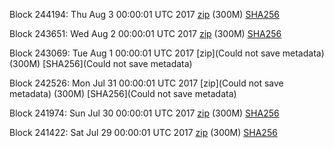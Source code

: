Block 244194: Thu Aug  3 00:00:01 UTC 2017 [zip](https://transfer.sh/DAEUS/bootstrap.dat.20170803.zip) (300M) [SHA256](https://transfer.sh/wySSM/sha256.txt)

Block 243651: Wed Aug  2 00:00:01 UTC 2017 [zip](https://transfer.sh/7umWx/bootstrap.dat.20170802.zip) (300M) [SHA256](https://transfer.sh/GTnYY/sha256.txt)

Block 243069: Tue Aug  1 00:00:01 UTC 2017 [zip](Could not save metadata) (300M) [SHA256](Could not save metadata)

Block 242526: Mon Jul 31 00:00:01 UTC 2017 [zip](Could not save metadata) (300M) [SHA256](Could not save metadata)

Block 241974: Sun Jul 30 00:00:01 UTC 2017 [zip](https://transfer.sh/YmWZL/bootstrap.dat.20170730.zip) (300M) [SHA256](https://transfer.sh/vHZcM/sha256.txt)

Block 241422: Sat Jul 29 00:00:01 UTC 2017 [zip](https://transfer.sh/vq206/bootstrap.dat.20170729.zip) (300M) [SHA256](https://transfer.sh/q7xSa/sha256.txt)
